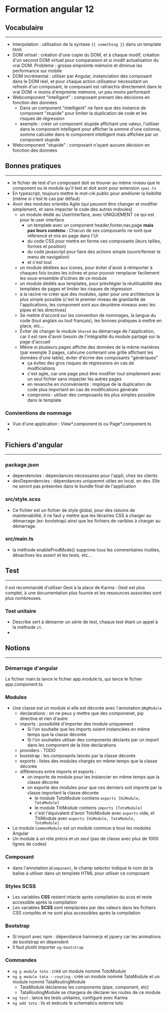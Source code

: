 # Formation angular 12

## Vocabulaire
---

 - Interpolation : utilisation de la syntaxe `{{ something }}` dans un template html
 - DOM virtuel : création d'une copie du DOM, et à chaque modif, création d'un second DOM virtuel pour comparaison et si modif actualisation du vrai DOM. Problème : grosse empreinte mémoire et diminue les performance sur mobile
 - DOM incrémental : utiliser par Angular, instanciation des composant dans le DOM réel, et pour chaque action utilisateur nécessitant un refresh d'un composant, le composant est rafraichis directement dans le vrai DOM -> moins d'empreinte mémoire, un peu moins performant
 - Webcomponent "intelligent" : composant prenant des décisions en fonction des données
   - Dans un component "intelligent" ne faire que des instance de component "stupide" pour limiter la duplication de code et les risques de régression
   - exemple : créer un component stupide affichant une valeur, l'utiliser dans le component intelligent pour afficher la somme d'une colonne, somme calculée dans le component intelligent mais affichée par un component stupide 
 - Webcomponent "stupide" : composant n'ayant aucune décision en fonction des données

## Bonnes pratiques
---

  - le fichier de test d'un composant doit se trouver au même niveau que le component ou le module qu'il test et doit avoir pour extension `spec.ts`
  - En typescript, toujours mettre le mot-clé public pour améliorer la lisibilité (même si c'est le cas par défaut)
  - Avoir des modules orientés Agile (qui peuvent être changer et modifier simplement, et sans impacter le code des autres mdoules)
    - un module dédié au UserInterface, avec UNIQUEMENT ce qui est pour le user interface
      - un template avec un component header,footer,nav,page __mais pas leurs contenu__ : Chacun de ses composants ne sont que référencé et mis en page dans l'UI
      - du code CSS pour mettre en forme ces composants (leurs tailles, formes et position)
      - du code javascript pour faire des actions simple (ouvrir/fermer le menu de navigation)
      - et c'est tout
    - un module dédiées aux icones, pour éviter d'avoir à réimporter à chaques fois toutes les icônes et pour pouvoir remplacer facilement les sous-ensemble d'icônes de ce module
    - un module dédiés aux templates, pour prévilégier la réutilisabilité des templates de pages et limiter les risques de régression
    - à la racine ne créer que des modules, opter pour une architecture la plus simple possible (c'est le premier niveau de granilarité de l'applications, les component sont aux deuxième niveaux avec les pipes et les directives)
    - Se mettre d'accord sur les convention de nommages, la langue du code (tout anglais ou tout français), les bonnes pratiques à mettre en place, etc...
    - Éviter de charger le module `Shared` au démarrage de l'application, car il est rare d'avoir besoin de l'intégralité du module partagé sur la page d'accueil
    - Même si plusieurs pages affiche des données de la même manières (par exemple 3 pages, cahcune contenant une grille affichant les données d'une table), éviter d'écrire des composants "génériques"
      - ça évites des gros risques de régressions en cas de modficiations
      - c'est agile, car une page peut être modifier tout simplement avec un seul fichier sans impacter les autres pages
      - en revanche en inconvénients : implique de la duplication de code plus important en cas de modifications générale
      - compromis : utiliser des composants les plus simples possible dans le template

### Convientions de nommage

  - Vue d'une application : View*.component.ts ou Page*.component.ts
  - 

## Fichiers d'angular
---

### package.json
 - dependencies : dépendances nécessaires pour l'appli, chez les clients
 - devDependencies : dépendances uniquemnt utiles en local, en dev. Elle ne seront pas présentes dans le bundle final de l'application

### src/style.scss
 - Ce fichier est un fichier de style global, pour des raisons de maintenabilité, il ne faut y mettre que les librairies CSS à charger au démarrage (ex: bootstrap) ainsi que les fichiers de varibles à charger au démarrage.

### src/main.ts
  - la méthode enableProdMode() supprime tous les commentaires inutiles, désactives les assert et les tests, etc...

## Test
---

Il est recommandé d'utiliser Gest à la place de Karma : Gest est plus complet, à une documentation plus fournie et les ressources associées sont plus nombreuses.

### Test unitaire
  - Describe sert à démarrer un série de test, chaque test étant un appel à la méthode `it`.
  - 

## Notions
---

### Démarrage d'angular

Le fichier main.ts lance le fichier app.module.ts, qui lance le fichier app.component.ts.

### Modules
  - Une classe est un module si elle est décorée avec l'annotation `@NgModule`
    - declarations : on ne peux y mettre que des componenet, pip directive et rien d'autre
    - imports : possibilité d'importer des module uniquement
      - Si l'on souhaite que les imports soient instanciées en même temps que la classe décorée
      - Si l'on souhaites utiliser des components déclarés par un import dans les component de la liste declarations
    - providers : TODO
    - bootstrap : les composants lancés par la classe décorée
    - exports : listes des modules chargés en même temps que la classe décorée
    - différences entre imports et exports :
      - on importe de module pour les instancier en même temps que la classe décorée
      - on exporte des modules pour que ces derniers soit importé par la classe important la classe décorée
        - le module TotoModule contiens `exports [UiModule, TataModule]`
        - le module TitiModule contiens `imports [TotoModule]`
        - c'est l'équivalent d'avoir TotoModule avec `exports` vide, et TitiModule avec `exports [UiModule, TataModule, TotoModule]`
  - Le module `CommonModule` est un module commun à tous les modules Angular
  - Un module à un rôle précis et un seul (pas de classe avec plus de 1000 lignes de codes)

### Composant
  - dans l'annotation `@Component`, le champ selector indique le nom de la balise à utiliser dans un template HTML pour utiliser ce composant

### Styles SCSS
  - Les variables __CSS__ restent intacte après compilation du scss et reste accessible après la compilation
  - Les variables __SCSS__ sont remplacées par des valeurs dans les fichiers CSS compilés et ne sont plus accessibles après la compilation

### Bootstrap
  - Si import avec npm : dépendance hammerjs et jquery car les animations de bootstrap en dépendent
  - Il faut plutôt importer `ng-bootstrap`

### Commandes

  - `ng g module toto` : créé un module nommé TotoModule
  - `ng g module tata --routing` : créé un module nommé TataModule et un module nommé TataRoutingModule
    - TataModule déclareras les components (pipe, component, etc)
    - TataRoutingModule se chargera de déclarer les routes de ce module
  - `ng test` : lance les tests unitaires, configuré avec Karma
  - `ng add toto` : lis et exécute le schematics externe toto
